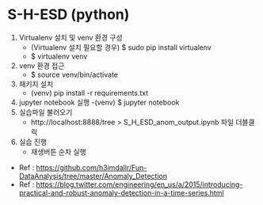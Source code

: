 # S-H-ESD (python)
1. Virtualenv 설치 및 venv 환경 구성
	- (Virtualenv 설치 필요할 경우) $ sudo pip install virtualenv
	- $ virtualenv venv
2. venv 환경 접근
	- $ source venv/bin/activate
3. 패키지 설치
	- (venv) pip install -r requirements.txt
4. jupyter notebook 실행
	-(venv) $ jupyter notebook
5. 실습파일 불러오기
	- http://localhost:8888/tree > S_H_ESD_anom_output.ipynb 파일 더블클릭
6. 실습 진행
	- 재생버튼 순차 실행

- Ref : https://github.com/h3imdallr/Fun-DataAnalysis/tree/master/Anomaly_Detection
- Ref : https://blog.twitter.com/engineering/en_us/a/2015/introducing-practical-and-robust-anomaly-detection-in-a-time-series.html

